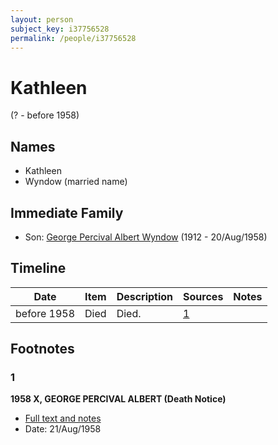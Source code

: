 ```yaml
---
layout: person
subject_key: i37756528
permalink: /people/i37756528
---
```


# Kathleen
(? - before 1958)

## Names

* Kathleen
* Wyndow (married name)

## Immediate Family

* Son: [George Percival Albert Wyndow](./@6915792@-george-percival-albert-wyndow-b1912-d1958-8-20.md) (1912 - 20/Aug/1958)

## Timeline

Date | Item | Description | Sources | Notes
---|---|---|---|---
before 1958 | Died | Died. | [1](#1) | 

## Footnotes

### 1

**1958 X, GEORGE PERCIVAL ALBERT (Death Notice)**

* [Full text and notes](../sources/@67619969@-1958-wyndow,-george-percival-albert-death-notice-.md)
* Date: 21/Aug/1958

